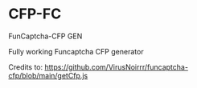 # CFP-FC
FunCaptcha-CFP GEN

Fully working Funcaptcha CFP generator


Credits to: https://github.com/VirusNoirrr/funcaptcha-cfp/blob/main/getCfp.js
